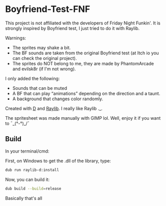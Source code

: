 # Boyfriend-Test-FNF

This project is not affiliated with the developers of Friday Night Funkin'. It is strongly inspired by Boyfriend test, I just tried to do it with Raylib.

Warnings:
- The sprites may shake a bit.
- The BF sounds are taken from the original Boyfriend test (at Itch io you can check the original project).
- The sprites do NOT belong to me, they are made by PhantomArcade and evilsk8r (if I'm not wrong).

I only added the following:
- Sounds that can be muted
- A BF that can play “animations” depending on the direction and a taunt.
- A background that changes color randomly.

Created with [D](https://dlang.org/) and [Raylib](https://www.raylib.com/index.html). I really like Raylib ._.

The spritesheet was made manually with GIMP lol.
Well, enjoy it if you want to ¯\_(°-°)_/¯

## Build

In your terminal/cmd:

First, on Windows to get the .dll of the library, type:
```bash
dub run raylib-d:install
```

Now, you can build it:

```bash
dub build --build=release
```

Basically that's all
